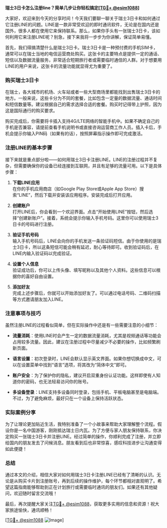 **瑞士3日卡怎么注册line？简单几步让你轻松搞定[[TG💪+ @esim1088](https://t.me/s/esim1088)]**

大家好，欢迎来到今天的分享时间！今天我们要聊一聊关于瑞士3日卡和如何通过它注册LINE的问题。LINE是一款非常受欢迎的即时通讯软件，无论是在国内还是国外，很多人都在使用它来保持联系。那么，如果你手头有一张瑞士3日卡，该如何利用它来注册LINE呢？别急，接下来我将一步步为你讲解，保证简单易懂。

首先，我们得搞清楚什么是瑞士3日卡。瑞士3日卡是一种预付费的手机SIM卡，通常可以在瑞士当地的电信运营商处购买。这张卡的主要特点是提供一定的通话、短信以及数据流量服务，非常适合短期旅行者或需要临时通信的人群。对于想要用LINE的用户来说，这张卡的流量功能就显得尤为重要了。

### 购买瑞士3日卡

在瑞士，各大城市的机场、火车站或者一些大型商场里都能找到出售瑞士3日卡的地方。一般来说，这些卡分为不同的套餐，比如包含一定量的数据流量、通话时间和短信数量等。建议根据自己的需求选择合适的套餐。购买时记得带上护照，因为这是国际通行的购买要求。

购买完成后，你需要将卡插入支持4G/LTE网络的智能手机中。如果不确定自己的手机是否兼容，请提前查看手机说明书或直接咨询运营商工作人员。插入卡后，手机会提示你输入PIN码（如果有的话），按照屏幕指示操作即可完成激活。

### 注册LINE的基本步骤

接下来就是重点部分啦——如何用瑞士3日卡注册LINE。LINE的注册过程并不复杂，但需要确保你的设备已经连接到互联网，并且有足够的流量可用。以下是具体步骤：

1. **下载LINE应用**  
   在你的手机应用商店（如Google Play Store或Apple App Store）搜索“LINE”，然后下载并安装该应用程序。安装完成后打开应用。

2. **创建账户**  
   打开LINE后，你会看到一个欢迎界面。点击“开始使用LINE”按钮，然后选择“创建新账户”。接着，系统会提示你输入手机号码。这里你可以使用瑞士3日卡的号码进行注册。

3. **验证手机号码**  
   输入手机号码后，LINE会向你的手机发送一条验证码短信。由于你使用的是瑞士3日卡，所以这条短信可能会稍有延迟，耐心等待即可。收到验证码后，在LINE内输入验证码以完成验证。

4. **设置个人信息**  
   验证成功后，你可以上传头像、填写昵称以及其他个人资料。这些信息可以根据你的喜好自由设置。

5. **添加好友**  
   完成上述步骤后，你就可以开始添加好友了。可以通过电话号码、二维码扫描等方式邀请朋友加入LINE。

### 注意事项与技巧

虽然注册LINE的过程看似简单，但在实际操作中还是有一些需要注意的小细节：

- **流量消耗**：使用LINE时会产生一定的数据流量消耗，尤其是视频通话等功能会占用较多流量。因此，建议在注册过程中尽量减少不必要的操作，比如频繁刷新页面。
  
- **语言设置**：初次登录时，LINE会默认显示英文界面。如果你想切换成中文，可以在设置菜单中找到“语言”选项，将其改为“简体中文”即可。

- **账户安全**：为了保护你的隐私，建议开启双重身份认证功能。这样即使有人知道你的密码，也无法轻易访问你的账号。

- **多设备登录**：LINE支持多设备同时登录，包括手机、平板电脑甚至是电脑端。不过，为了避免麻烦，最好只在一个设备上保持活跃状态。

### 实际案例分享

为了让理论更加贴近生活，我特别准备了一个小故事来帮助大家理解整个流程。假设你是一名中国游客，刚刚抵达瑞士日内瓦。为了方便与家人朋友保持联系，你决定购买一张瑞士3日卡并注册LINE。经过简单的操作，你顺利完成了注册，并立即给国内的朋友发去了问候消息。朋友看到后也非常惊喜，感叹科技进步让沟通变得如此便捷！

### 总结

通过本文的介绍，相信大家对如何用瑞士3日卡注册LINE已经有了清晰的认识。无论是从购买卡片到注册账号，再到后续的操作维护，每个环节都相对直观明了。希望这篇指南能够帮助到正在计划旅行或需要临时通讯的朋友们。如果还有其他疑问，欢迎随时留言交流哦！

最后，再次提醒大家关注[TG💪+ @esim1088](https://t.me/s/esim1088)，获取更多实用的信息和资源！祝大家旅途愉快，通讯顺畅！

[[TG💪+ @esim1088](https://t.me/s/esim1088) ![Image](https://i.postimg.cc/4NQfJmqS/Snipaste-2025-05-13-00-14-12.png)]